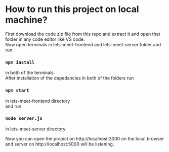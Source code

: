 # How to run this project on local machine?
First download the code zip file from this repo and extract it and open that folder in any code editor like VS code.   
Now open terminals in lets-meet-frontend and lets-meet-server folder and run    
### `npm install`    
in both of the terminals.   
After installation of the depedancies in both of the folders run     
### `npm start`     
in lets-meet-frontend directory    
and run    
### `node server.js`    
in lets-meet-server directory      
 
Now you can open the project on http://localhost:3000 on the local browser and server on http://localhost:5000 will be listening.
